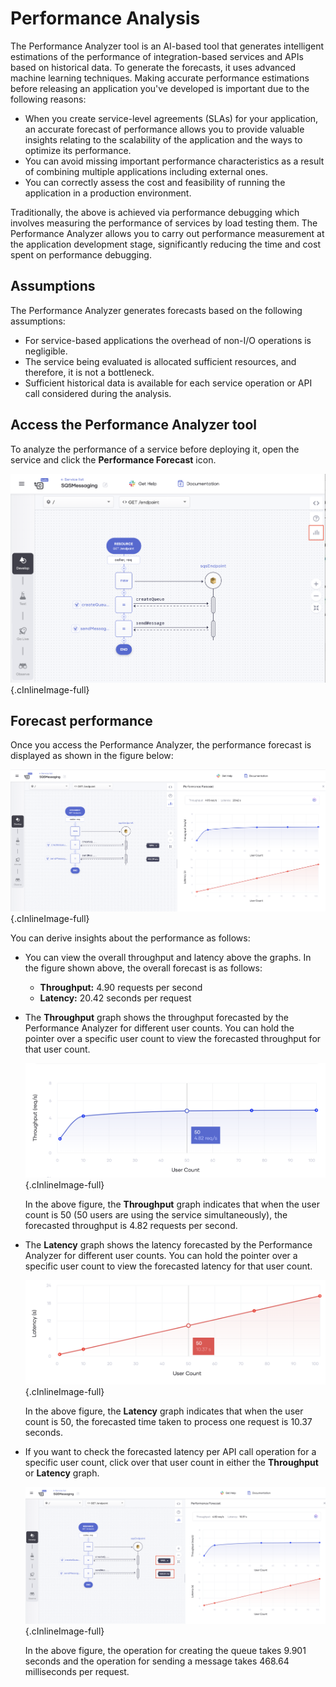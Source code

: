 # Performance Analysis

The Performance Analyzer tool is an AI-based tool that generates intelligent estimations of the performance of integration-based services and APIs based on historical data. To generate the forecasts, it uses advanced machine learning techniques.
Making accurate performance estimations before releasing an application you've developed is important due to the following reasons:

- When you create service-level agreements (SLAs) for your application, an accurate forecast of performance allows you to provide valuable insights relating to the scalability of the application and the ways to optimize its performance.
- You can avoid missing important performance characteristics as a result of combining multiple applications including external ones.
- You can correctly assess the cost and feasibility of running the application in a production environment.

Traditionally, the above is achieved via performance debugging which involves measuring the performance of services by load testing them. The Performance Analyzer allows you to carry out performance measurement at the application development stage, significantly reducing the time and cost spent on performance debugging.

## Assumptions

The Performance Analyzer generates forecasts based on the following assumptions:

- For service-based applications the overhead of non-I/O operations is negligible.
- The service being evaluated is allocated sufficient resources, and therefore, it is not a bottleneck.
- Sufficient historical data is available for each service operation or API call considered during the analysis.

## Access the Performance Analyzer tool

To analyze the performance of a service before deploying it, open the service and click the **Performance Forecast** icon. 

![Access tool](../assets/img/perf-analyzer/access-perf-analyzer-tool.png){.cInlineImage-full}

## Forecast performance

Once you access the Performance Analyzer, the performance forecast is displayed as shown in the figure below:

![Performance forecast](../assets/img/perf-analyzer/performance-forecast.png){.cInlineImage-full}

You can derive insights about the performance as follows:

- You can view the overall throughput and latency above the graphs. In the figure shown above, the overall forecast is as follows:

    - **Throughput:** 4.90 requests per second
    - **Latency:** 20.42 seconds per request

- The **Throughput** graph shows the throughput forecasted by the Performance Analyzer for different user counts. You can hold the pointer over a specific user count to view the forecasted throughput for that user count.

    ![Throughput forecast](../assets/img/perf-analyzer/throughput-forecast.png){.cInlineImage-full}
    
    In the above figure, the **Throughput** graph indicates that when the user count is 50 (50 users are using the service simultaneously), the forecasted throughput is 4.82 requests per second.
    
- The **Latency** graph shows the latency forecasted by the Performance Analyzer for different user counts. You can hold the pointer over a specific user count to view the forecasted latency for that user count.

    ![Latency forecast](../assets/img/perf-analyzer/latency-forecast.png){.cInlineImage-full}
    
    In the above figure, the **Latency** graph indicates that when the user count is 50, the forecasted time taken to process one request is 10.37 seconds.
    
- If you want to check the forecasted latency per API call operation for a specific user count, click over that user count in either the **Throughput** or **Latency** graph.

    ![Latency per connector forecast](../assets/img/perf-analyzer/latency-per-connector-forecast.png){.cInlineImage-full}
    
    In the above figure, the operation for creating the queue takes 9.901 seconds and the operation for sending a message takes 468.64 milliseconds per request.
